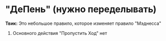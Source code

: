 # "ДеПень" (нужно переделывать)

**Твик:** Это небольшое правило, которое изменяет правило "Мэднесса"

1. Основного действия "Пропустить Ход" нет